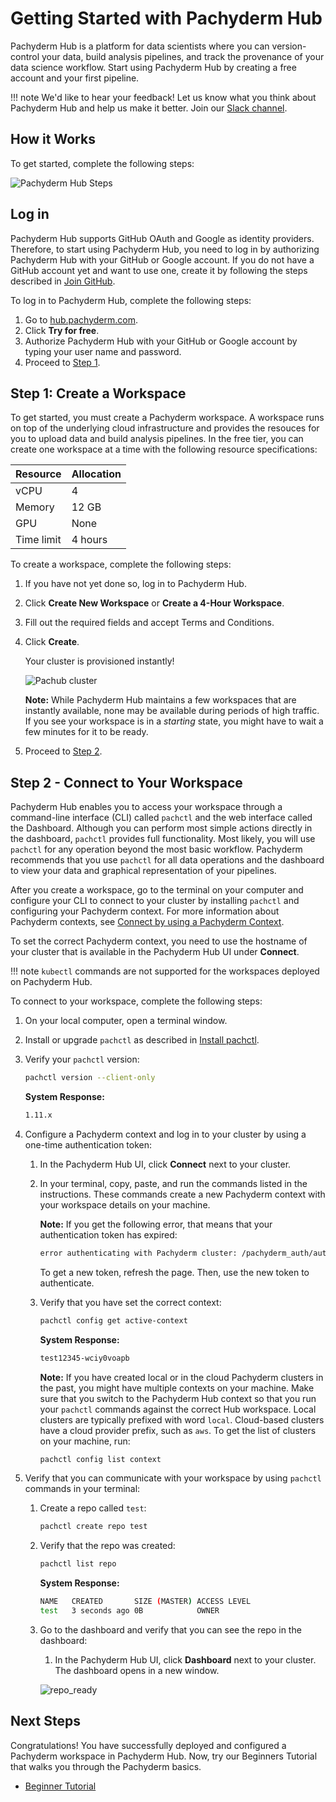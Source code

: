 # Getting Started with Pachyderm Hub

Pachyderm Hub is a platform for data scientists where you can
version-control your data, build analysis pipelines, and
track the provenance of your data science workflow. Start using
Pachyderm Hub by creating a free account and your first pipeline.

!!! note
    We'd like to hear your feedback! Let us know what you think
    about Pachyderm Hub and help us make it better.
    Join our [Slack channel](http://slack.pachyderm.io).

## How it Works

To get started, complete the following steps:

![Pachyderm Hub Steps](../assets/images/d_pachub_steps.svg)

## Log in

Pachyderm Hub supports GitHub OAuth and Google as identity providers.
Therefore, to start using Pachyderm Hub, you need to log in by authorizing
Pachyderm Hub with your GitHub or Google account. If you do not
have a GitHub account yet and want to use one, create it by following
the steps described in [Join GitHub](https://github.com/join).

To log in to Pachyderm Hub, complete the following steps:

1. Go to [hub.pachyderm.com](https://hub.pachyderm.com).
1. Click **Try for free**.
1. Authorize Pachyderm Hub with your GitHub or Google account by typing your
   user name and password.
1. Proceed to [Step 1](#step-1-create-a-workspace).

## Step 1: Create a Workspace

To get started, you must create a Pachyderm workspace.
A workspace runs on top of the underlying cloud infrastructure and
provides the resouces for you to upload data and build analysis pipelines.
In the free tier, you can create one workspace at a time with the following
resource specifications:

| Resource   | Allocation |
| ---------- | ---------- |
| vCPU       | 4          |
| Memory     | 12 GB      |
| GPU        | None       |
| Time limit | 4 hours    |

To create a workspace, complete the following steps:

1. If you have not yet done so, log in to Pachyderm Hub.
1. Click **Create New Workspace** or **Create a 4-Hour Workspace**.
1. Fill out the required fields and accept Terms and Conditions.
1. Click **Create**.

   Your cluster is provisioned instantly!

   ![Pachub cluster](../assets/images/s_pachub_cluster.png)

   **Note:** While Pachyderm Hub maintains a few workspaces that are instantly
   available, none may be available during periods of high traffic. If
   you see your workspace is in a *starting* state, you might have to wait a few
   minutes for it to be ready.

1. Proceed to [Step 2](#step-2-connect-to-your-workspace).

## Step 2 - Connect to Your Workspace

Pachyderm Hub enables you to access your workspace through a command-line
interface (CLI) called `pachctl` and the web interface called the Dashboard.
Although you can perform most simple actions directly in the dashboard,
`pachctl` provides full functionality. Most likely, you will use
`pachctl` for any operation beyond the most basic workflow.
Pachyderm recommends that you use `pachctl` for all data operations and
the dashboard to view your data and graphical representation of your
pipelines.

After you create a workspace, go to the terminal on your computer
and configure your CLI to connect to your cluster by installing `pachctl`
and configuring your Pachyderm context. For more information about
Pachyderm contexts, see [Connect by using a Pachyderm Context](../../deploy-manage/deploy/connect-to-cluster/#connect-by-using-a-pachyderm-context).

To set the correct Pachyderm context, you need to use the hostname
of your cluster that is available in the Pachyderm Hub UI under **Connect**.

!!! note
    `kubectl` commands are not supported for the workspaces deployed
    on Pachyderm Hub.

To connect to your workspace, complete the following steps:

1. On your local computer, open a terminal window.
1. Install or upgrade  `pachctl` as described in
   [Install pachctl](../../getting_started/local_installation/#install-pachctl).

1. Verify your `pachctl` version:

   ```bash
   pachctl version --client-only
   ```

   **System Response:**

   ```bash
   1.11.x
   ```

1. Configure a Pachyderm context and log in to your
   cluster by using a one-time authentication token:

   1. In the Pachyderm Hub UI, click **Connect** next to your cluster.
   1. In your terminal, copy, paste, and run the commands listed in
      the instructions.
      These commands create a new Pachyderm context with your workspace
      details on your machine.

      **Note:** If you get the following error, that means that your
      authentication token has expired:

      ```bash
      error authenticating with Pachyderm cluster: /pachyderm_auth/auth-codes/ e14ccfafb35d4768f4a73b2dc9238b365492b88e98b76929d82ef0c6079e0027 not found
      ```

      To get a new token, refresh the page. Then, use
      the new token to authenticate.

   1. Verify that you have set the correct context:

      ```bash
      pachctl config get active-context
      ```

      **System Response:**

      ```bash
      test12345-wciy0voapb
      ```

      **Note:** If you have created local or in the cloud Pachyderm clusters
      in the past, you might have multiple contexts on your machine. Make
      sure that you switch to the Pachyderm Hub context so that you run
      your `pachctl` commands against the correct Hub workspace. Local
      clusters are typically prefixed with word `local`. Cloud-based clusters
      have a cloud provider prefix, such as `aws`. To get the list 
      of clusters on your machine, run:

      ```bash
      pachctl config list context
      ```

1. Verify that you can communicate with your workspace by using
`pachctl` commands in your terminal:

   1. Create a repo called `test`:

      ```bash
      pachctl create repo test
      ```

   1. Verify that the repo was created:

      ```bash
      pachctl list repo
      ```

      **System Response:**

      ```bash
      NAME   CREATED       SIZE (MASTER) ACCESS LEVEL
      test   3 seconds ago 0B            OWNER
      ```

   1. Go to the dashboard and verify that you can see the repo in the
      dashboard:

      1. In the Pachyderm Hub UI, click **Dashboard** next to your cluster.
      The dashboard opens in a new window.

      ![repo_ready](../assets/images/s_pachub_ready.png)

## Next Steps

Congratulations! You have successfully deployed and configured a Pachyderm
workspace in Pachyderm Hub. Now, try our Beginners Tutorial that walks
you through the Pachyderm basics.

* [Beginner Tutorial](../../getting_started/beginner_tutorial/)
